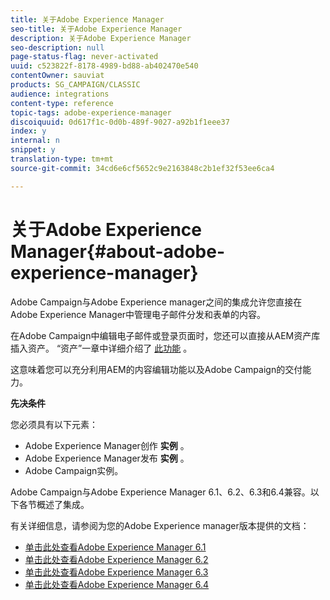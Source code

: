 ```yaml
---
title: 关于Adobe Experience Manager
seo-title: 关于Adobe Experience Manager
description: 关于Adobe Experience Manager
seo-description: null
page-status-flag: never-activated
uuid: c523822f-8178-4989-bd88-ab402470e540
contentOwner: sauviat
products: SG_CAMPAIGN/CLASSIC
audience: integrations
content-type: reference
topic-tags: adobe-experience-manager
discoiquuid: 0d617f1c-0d0b-489f-9027-a92b1f1eee37
index: y
internal: n
snippet: y
translation-type: tm+mt
source-git-commit: 34cd6e6cf5652c9e2163848c2b1ef32f53ee6ca4

---
```



# 关于Adobe Experience Manager{#about-adobe-experience-manager}

Adobe Campaign与Adobe Experience manager之间的集成允许您直接在Adobe Experience Manager中管理电子邮件分发和表单的内容。

在Adobe Campaign中编辑电子邮件或登录页面时，您还可以直接从AEM资产库插入资产。 “资产”一章中详细介绍了 [此功能](../../integrations/using/sharing-assets-with-adobe-experience-cloud.md) 。

这意味着您可以充分利用AEM的内容编辑功能以及Adobe Campaign的交付能力。

**先决条件**

您必须具有以下元素：

* Adobe Experience Manager创作 **实例** 。
* Adobe Experience Manager发布 **实例** 。
* Adobe Campaign实例。

Adobe Campaign与Adobe Experience Manager 6.1、6.2、6.3和6.4兼容。以下各节概述了集成。

有关详细信息，请参阅为您的Adobe Experience manager版本提供的文档：

* [单击此处查看Adobe Experience Manager 6.1](https://docs.adobe.com/docs/en/aem/6-1/administer/integration/marketing-cloud/campaign/campaignonpremise.html)
* [单击此处查看Adobe Experience Manager 6.2](https://docs.adobe.com/docs/en/aem/6-2/administer/integration/marketing-cloud/campaign/campaignonpremise.html)
* [单击此处查看Adobe Experience Manager 6.3](https://helpx.adobe.com/experience-manager/6-3/sites/administering/using/campaignonpremise.html)
* [单击此处查看Adobe Experience Manager 6.4](https://helpx.adobe.com/experience-manager/6-4/sites/administering/using/campaignonpremise.html)

